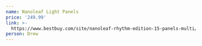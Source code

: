 ```yaml
---
name: Nanoleaf Light Panels
price: '249.99'
link: >-
  https://www.bestbuy.com/site/nanoleaf-rhythm-edition-15-panels-multi/6320200.p?skuId=6320200
person: Drew
---
```


